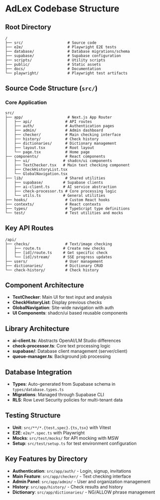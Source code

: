 # AdLex Codebase Structure

## Root Directory
```
/
├── src/                    # Source code
├── e2e/                    # Playwright E2E tests
├── database/               # Database migrations/schema
├── supabase/               # Supabase configuration
├── scripts/                # Utility scripts
├── public/                 # Static assets
├── docs/                   # Documentation
└── playwright/             # Playwright test artifacts
```

## Source Code Structure (`src/`)

### Core Application
```
src/
├── app/                    # Next.js App Router
│   ├── api/               # API routes
│   ├── auth/              # Authentication pages
│   ├── admin/             # Admin dashboard
│   ├── checker/           # Main checking interface
│   ├── history/           # Check history
│   ├── dictionaries/      # Dictionary management
│   ├── layout.tsx         # Root layout
│   └── page.tsx           # Home page
├── components/            # React components
│   ├── ui/               # shadcn/ui components
│   ├── TextChecker.tsx   # Main text checking component
│   ├── CheckHistoryList.tsx
│   └── GlobalNavigation.tsx
├── lib/                   # Shared utilities
│   ├── supabase/         # Supabase clients
│   ├── ai-client.ts      # AI service abstraction
│   ├── check-processor.ts # Core processing logic
│   └── utils.ts          # General utilities
├── hooks/                 # Custom React hooks
├── contexts/              # React contexts
├── types/                 # TypeScript type definitions
└── test/                  # Test utilities and mocks
```

## Key API Routes
```
/api/
├── checks/                # Text/image checking
│   ├── route.ts          # Create new checks
│   ├── [id]/route.ts     # Get specific check
│   └── [id]/stream/      # SSE progress updates
├── users/                 # User management
├── dictionaries/          # Dictionary CRUD
└── check-history/         # Check history
```

## Component Architecture
- **TextChecker**: Main UI for text input and analysis
- **CheckHistoryList**: Display previous checks
- **GlobalNavigation**: Site-wide navigation with auth
- **UI Components**: shadcn/ui based reusable components

## Library Architecture
- **ai-client.ts**: Abstracts OpenAI/LM Studio differences
- **check-processor.ts**: Core text processing logic
- **supabase/**: Database client management (server/client)
- **queue-manager.ts**: Background job processing

## Database Integration
- **Types**: Auto-generated from Supabase schema in `types/database.types.ts`
- **Migrations**: Managed through Supabase CLI
- **RLS**: Row Level Security policies for multi-tenant data

## Testing Structure
- **Unit**: `src/**/*.{test,spec}.{ts,tsx}` with Vitest
- **E2E**: `e2e/*.spec.ts` with Playwright
- **Mocks**: `src/test/mocks/` for API mocking with MSW
- **Setup**: `src/test/setup.ts` for test environment configuration

## Key Features by Directory
- **Authentication**: `src/app/auth/` - Login, signup, invitations
- **Main Feature**: `src/app/checker/` - Text checking interface  
- **Admin Panel**: `src/app/admin/` - User and organization management
- **History**: `src/app/history/` - Check results and history
- **Dictionary**: `src/app/dictionaries/` - NG/ALLOW phrase management